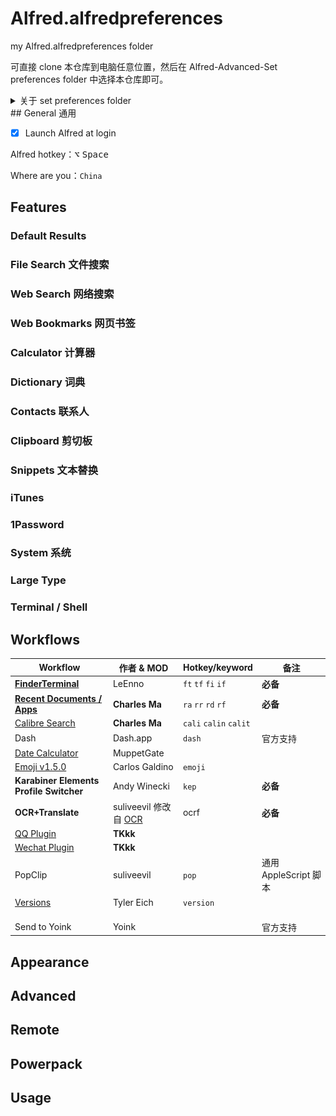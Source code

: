 # Alfred.alfredpreferences
my Alfred.alfredpreferences folder

可直接 clone 本仓库到电脑任意位置，然后在 Alfred-Advanced-Set preferences folder 中选择本仓库即可。

<details> <summary> 关于 set preferences folder </summary> <p float="left">
<bt><img src='https://github.com/suliveevil/Alfred.alfredpreferences/blob/master/resources/set-preferences-folder.png' />
</p></details>
## General 通用

-[x] Launch Alfred at login

Alfred hotkey：<kbd>⌥</kbd> <kbd>Space</kbd>

Where are you：`China`


## Features

### Default Results

### File Search 文件搜索

### Web Search 网络搜索

### Web Bookmarks 网页书签

### Calculator 计算器

### Dictionary 词典

### Contacts 联系人

### Clipboard 剪切板

### Snippets 文本替换

### iTunes

### 1Password

### System 系统

### Large Type

### Terminal / Shell


## Workflows

| Workflow | 作者 & MOD |Hotkey/keyword | 备注 |
| --- | --- | --- | --- |
| [**FinderTerminal**](http://www.ienno.de) | LeEnno | `ft` `tf` `fi` `if` | **必备** |
| [**Recent Documents / Apps**](https://github.com/mpco/Alfred3-workflow-recent-documents) | **Charles Ma** | `ra` `rr` `rd` `rf` | **必备** |
| [Calibre Search](https://github.com/mpco/AlfredWorkflow-Calibre-Search) | **Charles Ma** | `cali` `calin` `calit` | |
| Dash | Dash.app | `dash` | 官方支持 |
| [Date Calculator](http://muppetgate.github.io/pages/date-calculator-help-page.html) | MuppetGate |  | |
| [Emoji v1.5.0](https://github.com/carlosgaldino/alfred-emoji-workflow) | Carlos Galdino | `emoji` | |
| **Karabiner Elements Profile Switcher** | Andy Winecki | `kep` | **必备** |
| **OCR+Translate** | suliveevil 修改自 [OCR](https://www.alfredforum.com/topic/12006-ocr-extract-text-from-snapshot/)| ocrf | **必备** |
| [QQ Plugin](https://github.com/TKkk-iOSer) | **TKkk** |  | |
| [Wechat Plugin](https://github.com/TKkk-iOSer) | **TKkk** |  | |
| PopClip | suliveevil | `pop` | 通用 AppleScript 脚本 |
|[Versions](https://github.com/TylerEich/Alfred-Extras)|Tyler Eich|`version`||
|||||
|||||
|||||
| Send to Yoink| Yoink |  | 官方支持 |



## Appearance

## Advanced

## Remote

## Powerpack

## Usage

## 